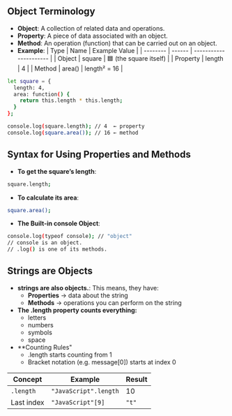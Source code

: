 ## Object Terminology
- **Object**: A collection of related data and operations.
- **Property**: A piece of data associated with an object.
- **Method**: An operation (function) that can be carried out on an object.
- **Example**:
| Type     | Name   | Example Value          |
| -------- | ------ | ---------------------- |
| Object   | square | 🟦 (the square itself) |
| Property | length | 4                      |
| Method   | area() | length² = 16           |

```bash
let square = {
  length: 4,
  area: function() {
    return this.length * this.length;
  }
};

console.log(square.length); // 4  ← property
console.log(square.area()); // 16 ← method
```
## Syntax for Using Properties and Methods
- **To get the square’s length**:
```bash
square.length;
```
- **To calculate its area**:
```bash
square.area();
```
- **The Built-in console Object**:
```bash
console.log(typeof console); // "object"
// console is an object.
// .log() is one of its methods.
```

## Strings are Objects
- **strings are also objects.**: This means, they have:
    * **Properties** → data about the string
    * **Methods** → operations you can perform on the string
- **The .length property counts everything:**
    * letters
    * numbers
    * symbols
    * space
- **Counting Rules"
    * .length starts counting from 1
    * Bracket notation (e.g. message[0]) starts at index 0

| Concept    | Example               | Result |
| ---------- | --------------------- | ------ |
| `.length`  | `"JavaScript".length` | 10     |
| Last index | `"JavaScript"[9]`     | `"t"`  |

